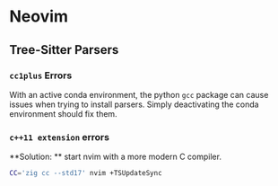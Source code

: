 # Neovim

## Tree-Sitter Parsers

### `cc1plus` Errors

With an active conda environment, the python `gcc` package can cause issues when trying to install
parsers. Simply deactivating the conda environment should fix them.

### `c++11 extension` errors

**Solution: ** start nvim with a more modern C compiler.

```bash
CC='zig cc --std17' nvim +TSUpdateSync
```

